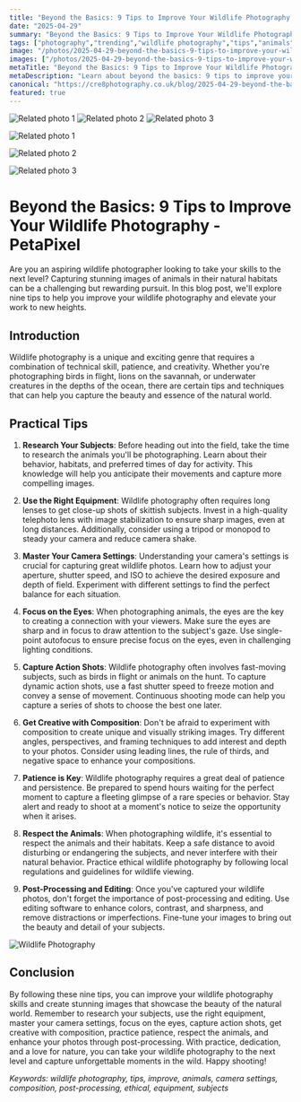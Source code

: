 ```yaml
---
title: "Beyond the Basics: 9 Tips to Improve Your Wildlife Photography - PetaPixel"
date: "2025-04-29"
summary: "Beyond the Basics: 9 Tips to Improve Your Wildlife Photography - PetaPixel - A trending topic in photography."
tags: ["photography","trending","wildlife photography","tips","animals","camera settings","composition","post-processing","ethical","equipment","subjects"]
image: "/photos/2025-04-29-beyond-the-basics-9-tips-to-improve-your-wildlife-photography-petapixel-1.jpg"
images: ["/photos/2025-04-29-beyond-the-basics-9-tips-to-improve-your-wildlife-photography-petapixel-1.jpg","/photos/2025-04-29-beyond-the-basics-9-tips-to-improve-your-wildlife-photography-petapixel-2.jpg","/photos/2025-04-29-beyond-the-basics-9-tips-to-improve-your-wildlife-photography-petapixel-3.jpg"]
metaTitle: "Beyond the Basics: 9 Tips to Improve Your Wildlife Photography - PetaPixel | cre8 Photography"
metaDescription: "Learn about beyond the basics: 9 tips to improve your wildlife photography - petapixel in photography with practical tips and insights."
canonical: "https://cre8photography.co.uk/blog/2025-04-29-beyond-the-basics-9-tips-to-improve-your-wildlife-photography-petapixel"
featured: true
---
```


<!-- Gallery as HTML -->

<div class="grid grid-cols-1 sm:grid-cols-2 md:grid-cols-3 gap-4">
  <img src="/photos/2025-04-29-beyond-the-basics-9-tips-to-improve-your-wildlife-photography-petapixel-1.jpg" alt="Related photo 1" class="w-full rounded-lg" />
<img src="/photos/2025-04-29-beyond-the-basics-9-tips-to-improve-your-wildlife-photography-petapixel-2.jpg" alt="Related photo 2" class="w-full rounded-lg" />
<img src="/photos/2025-04-29-beyond-the-basics-9-tips-to-improve-your-wildlife-photography-petapixel-3.jpg" alt="Related photo 3" class="w-full rounded-lg" />
</div>


<!-- Gallery as Markdown -->
![Related photo 1](/photos/2025-04-29-beyond-the-basics-9-tips-to-improve-your-wildlife-photography-petapixel-1.jpg)


![Related photo 2](/photos/2025-04-29-beyond-the-basics-9-tips-to-improve-your-wildlife-photography-petapixel-2.jpg)


![Related photo 3](/photos/2025-04-29-beyond-the-basics-9-tips-to-improve-your-wildlife-photography-petapixel-3.jpg)



# Beyond the Basics: 9 Tips to Improve Your Wildlife Photography - PetaPixel

Are you an aspiring wildlife photographer looking to take your skills to the next level? Capturing stunning images of animals in their natural habitats can be a challenging but rewarding pursuit. In this blog post, we'll explore nine tips to help you improve your wildlife photography and elevate your work to new heights.

## Introduction

Wildlife photography is a unique and exciting genre that requires a combination of technical skill, patience, and creativity. Whether you're photographing birds in flight, lions on the savannah, or underwater creatures in the depths of the ocean, there are certain tips and techniques that can help you capture the beauty and essence of the natural world.

## Practical Tips

1. **Research Your Subjects**: Before heading out into the field, take the time to research the animals you'll be photographing. Learn about their behavior, habitats, and preferred times of day for activity. This knowledge will help you anticipate their movements and capture more compelling images.

2. **Use the Right Equipment**: Wildlife photography often requires long lenses to get close-up shots of skittish subjects. Invest in a high-quality telephoto lens with image stabilization to ensure sharp images, even at long distances. Additionally, consider using a tripod or monopod to steady your camera and reduce camera shake.

3. **Master Your Camera Settings**: Understanding your camera's settings is crucial for capturing great wildlife photos. Learn how to adjust your aperture, shutter speed, and ISO to achieve the desired exposure and depth of field. Experiment with different settings to find the perfect balance for each situation.

4. **Focus on the Eyes**: When photographing animals, the eyes are the key to creating a connection with your viewers. Make sure the eyes are sharp and in focus to draw attention to the subject's gaze. Use single-point autofocus to ensure precise focus on the eyes, even in challenging lighting conditions.

5. **Capture Action Shots**: Wildlife photography often involves fast-moving subjects, such as birds in flight or animals on the hunt. To capture dynamic action shots, use a fast shutter speed to freeze motion and convey a sense of movement. Continuous shooting mode can help you capture a series of shots to choose the best one later.

6. **Get Creative with Composition**: Don't be afraid to experiment with composition to create unique and visually striking images. Try different angles, perspectives, and framing techniques to add interest and depth to your photos. Consider using leading lines, the rule of thirds, and negative space to enhance your compositions.

7. **Patience is Key**: Wildlife photography requires a great deal of patience and persistence. Be prepared to spend hours waiting for the perfect moment to capture a fleeting glimpse of a rare species or behavior. Stay alert and ready to shoot at a moment's notice to seize the opportunity when it arises.

8. **Respect the Animals**: When photographing wildlife, it's essential to respect the animals and their habitats. Keep a safe distance to avoid disturbing or endangering the subjects, and never interfere with their natural behavior. Practice ethical wildlife photography by following local regulations and guidelines for wildlife viewing.

9. **Post-Processing and Editing**: Once you've captured your wildlife photos, don't forget the importance of post-processing and editing. Use editing software to enhance colors, contrast, and sharpness, and remove distractions or imperfections. Fine-tune your images to bring out the beauty and detail of your subjects.

![Wildlife Photography](/path/to/image)

## Conclusion

By following these nine tips, you can improve your wildlife photography skills and create stunning images that showcase the beauty of the natural world. Remember to research your subjects, use the right equipment, master your camera settings, focus on the eyes, capture action shots, get creative with composition, practice patience, respect the animals, and enhance your photos through post-processing. With practice, dedication, and a love for nature, you can take your wildlife photography to the next level and capture unforgettable moments in the wild. Happy shooting!

*Keywords: wildlife photography, tips, improve, animals, camera settings, composition, post-processing, ethical, equipment, subjects*

